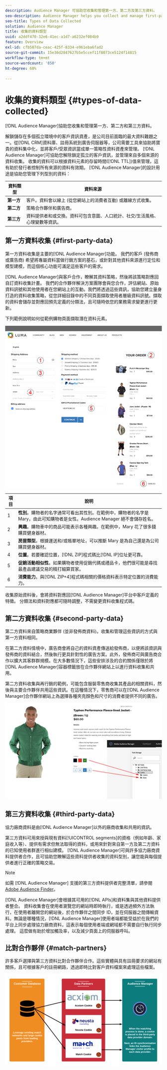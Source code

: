 ```yaml
---
description: Audience Manager 可協助您收集和管理第一方、第二方及第三方資料。
seo-description: Audience Manager helps you collect and manage first-party, second-party, and third-party data.
seo-title: Types of Data Collected
solution: Audience Manager
title: 收集的資料類型
uuid: a2ddf470-32e6-41ec-a1d7-a6232ef084b9
feature: Overview
exl-id: cfb587da-ceac-425f-8334-e961eba6fad2
source-git-commit: 15e36d2847627b5e5ccef11f8073ce5124f14815
workflow-type: tm+mt
source-wordcount: '850'
ht-degree: 60%

---
```


# 收集的資料類型 {#types-of-data-collected}

[!DNL Audience Manager]協助您收集和管理第一方、第二方和第三方資料。

解鎖儲存在多個孤立環境中的客戶資訊資產，是公司目前面臨的最大資料難題之一。從[!DNL CRM]資料庫、註冊系統到廣告伺服器等，公司需要工具來協助將寶貴的資料集中化，並將客戶/受眾資訊當成單一策略性資料資產來管理。 [!DNL Audience Manager]可協助您解除鎖定孤立的客戶資訊，並管理來自多個來源的資料收集。 收集的資料可以根據資料元素的存留時間([!DNL TTL])值來管理，這有助於發行者控制所有來源的資料有效期。 [!DNL Audience Manager]的設計用途是協助您管理下列型別的資料：

| 資料類型 | 資料來源 |
|---|---|
| **第一方** | 客戶。資料會以線上 (從您網站上的消費者互動) 或離線方式收集。 |
| **第二方** | 策略合作夥伴和廣告商。 |
| **第三方** | 資料提供者和或交換。資料可包含意圖、人口統計、社交/生活風格、心理變數等資訊。 |

## 第一方資料收集 {#first-party-data}

第一方資料收集是主要的[!DNL Audience Manager]功能。 我們的客戶 (發佈商或廣告商) 希望將專屬資料當做行銷方案的基石，或針對其他資料來源進行定位和模型建模，而這個核心功能可滿足這些客戶的需求。

[!DNL Audience Manager]與客戶合作，瞭解其資料策略，然後將該策略對應回自訂資料收集計畫。 我們的合作夥伴解決方案團隊會與您合作，評估網站、原始資料訊號和其他使用者在您網站上的互動。我們將透過這些資訊，協助您建立量身打造的資料收集策略，從您詳細目錄中的不同頁面擷取使用者層級資料訊號。擷取的資料會儲存並對應回預先定義的分類法，且可隨時依您的業務需求變更進行更新。

下列範例說明如何從範例購物頁面擷取潛在資料元素。

![shopping-cart-data](assets/shopping-cart-data.png)

| 項目 | 說明 |
|---|---|
| 1 | **性別**。購物者的名字通常可看出其性別。在範例中，購物者的名字是 Mary，由此可知購物者是女性。Audience Manager 絕不會儲存姓名。 |
| 2 | **興趣**。購物車中的商品可能表示各種興趣。在範例中，Mary 花了很多錢購買健身器材。 |
| 3 | **房屋類型**。根據運送和/或帳單地址，可以推斷 Mary 是為自己還是為公司購買健身器材。 |
| 4 | **位置**。若要確認位置，[!DNL ZIP]程式碼比[!DNL IP]位址更可靠。 |
| 5 | **促銷活動相似性**。如果購物者使用促銷代碼或禮品卡，他們很可能是尋找最產品建議交易的精打細算買家。 |
| 6 | **消費能力**。與[!DNL ZIP+4]程式碼相關的價格資料表示特定位置的消費能力。 |

收集原始資料後，會將資料對應回[!DNL Audience Manager]平台中客戶定義的特徵。 分類法和資料對應都可隨時調整，不需變更資料收集程式碼。

## 第二方資料收集 {#second-party-data}

第二方資料來自策略商業夥伴 (並非發佈商資料)。收集和管理這些資訊的方式與第一方資料相同。

在第二方資料情境中，廣告商會將自己的資料資產傳送給發佈商，以便將該資訊與發佈商的資料結合，然後執行更具針對性的廣告方案。此外，發佈商可與廣告商合作以擴大其客群群規模。在大多數情況下，這些安排涉及的合約關係僅限於將[!DNL Audience Manager]容器標籤放在合作夥伴網站上以進行資料收集和共用。

第二方資料收集與再行銷的範例，可能包含服裝零售商收集其產品的相關資料，然後與主要合作夥伴共用這些資訊。在這種情況下，零售商可以在[!DNL Audience Manager]合作夥伴網站上為選擇各種夾克顏色和尺寸的消費者提供不同的廣告。

![](assets/shopping-cart-traits.png)

## 第三方資料收集 {#third-party-data}

協力廠商資料是由[!DNL Audience Manager]以外的廠商收集和共用的資訊。

第三方資料可用來授與現有資料[!UICONTROL segments]的資格（例如年齡、家庭收入等）、提供有需求但無法取得的資料，或用來針對來自第一方及第二方資料的已知使用者群進行相似建模。 [!DNL Audience Manager]可與許多協力廠商資料提供者合作，且可協助您瞭解這些資料提供者收集的資料型別，讓您能與每個提供者進行正確的策略交易。

>[!NOTE]
>
>如需 [!DNL Audience Manager] 支援的第三方資料提供者完整清單，請參閱 [Adobe Audience Finder](https://www.adobe-audience-finder.com/)。

[!DNL Audience Manager]會根據其可用的[!DNL APIs]和資料集與其他資料提供者整合。 資料收集會在使用者瀏覽您的網站時即時執行，或是透過頻外方法執行，在使用者離開您的網站後，於合作夥伴之間同步 ID，並在伺服器之間傳輸資料。無論是哪種情況，[!DNL Audience Manager]使用者端都能受益於在我們的平台上同步處理協力廠商資料，這表示每個使用者端或網域都不需要自行執行同步處理。 這麼做有助於增加觸及率，以及減少頁面上的伺服器呼叫。

## 比對合作夥伴 {#match-partners}

許多客戶選擇與第三方資料比對合作夥伴合作。這些實體與具有註冊要求的網站有關係，且可根據客戶的註冊網路，透過即時比對客戶資料檔案來處理這些檔案。

![data-provider-match](assets/data-provider-match.png)
